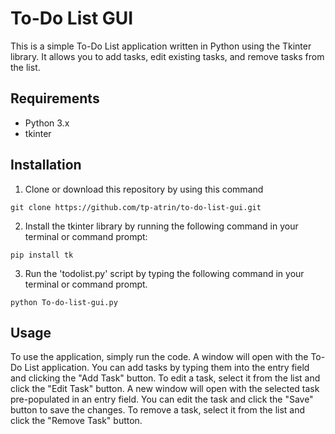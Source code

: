 # To-Do List GUI

This is a simple To-Do List application written in Python using the Tkinter library. It allows you to add tasks, edit existing tasks, and remove tasks from the list.

## Requirements

* Python 3.x
* tkinter

## Installation

1. Clone or download this repository by using this command

```
git clone https://github.com/tp-atrin/to-do-list-gui.git
```

2. Install the tkinter library by running the following command in your terminal or command prompt:
```
pip install tk
```
3. Run the 'todolist.py' script by typing the following command in your terminal or command prompt.
```
python To-do-list-gui.py
```

## Usage

To use the application, simply run the code. A window will open with the To-Do List application. You can add tasks by typing them into the entry field and clicking the "Add Task" button. To edit a task, select it from the list and click the "Edit Task" button. A new window will open with the selected task pre-populated in an entry field. You can edit the task and click the "Save" button to save the changes. To remove a task, select it from the list and click the "Remove Task" button.

